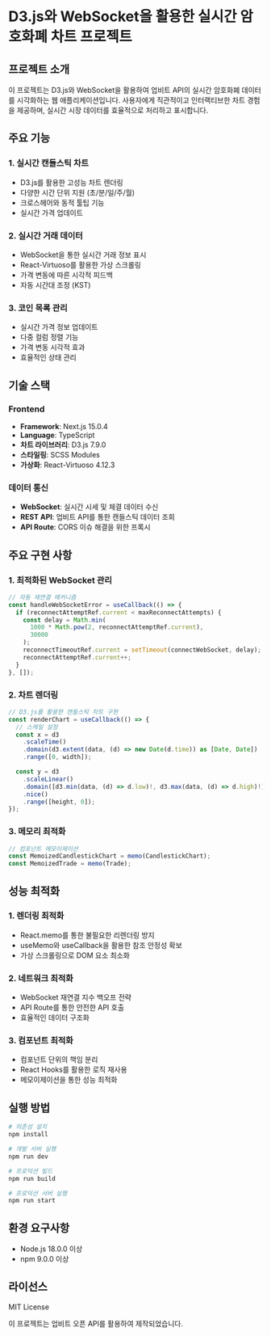 # D3.js와 WebSocket을 활용한 실시간 암호화폐 차트 프로젝트

## 프로젝트 소개

이 프로젝트는 D3.js와 WebSocket을 활용하여 업비트 API의 실시간 암호화폐 데이터를 시각화하는 웹 애플리케이션입니다. 사용자에게 직관적이고 인터랙티브한 차트 경험을 제공하며, 실시간 시장 데이터를 효율적으로 처리하고 표시합니다.

## 주요 기능

### 1. 실시간 캔들스틱 차트

- D3.js를 활용한 고성능 차트 렌더링
- 다양한 시간 단위 지원 (초/분/일/주/월)
- 크로스헤어와 동적 툴팁 기능
- 실시간 가격 업데이트

### 2. 실시간 거래 데이터

- WebSocket을 통한 실시간 거래 정보 표시
- React-Virtuoso를 활용한 가상 스크롤링
- 가격 변동에 따른 시각적 피드백
- 자동 시간대 조정 (KST)

### 3. 코인 목록 관리

- 실시간 가격 정보 업데이트
- 다중 컬럼 정렬 기능
- 가격 변동 시각적 효과
- 효율적인 상태 관리

## 기술 스택

### Frontend

- **Framework**: Next.js 15.0.4
- **Language**: TypeScript
- **차트 라이브러리**: D3.js 7.9.0
- **스타일링**: SCSS Modules
- **가상화**: React-Virtuoso 4.12.3

### 데이터 통신

- **WebSocket**: 실시간 시세 및 체결 데이터 수신
- **REST API**: 업비트 API를 통한 캔들스틱 데이터 조회
- **API Route**: CORS 이슈 해결을 위한 프록시

## 주요 구현 사항

### 1. 최적화된 WebSocket 관리

```typescript
// 자동 재연결 메커니즘
const handleWebSocketError = useCallback(() => {
  if (reconnectAttemptRef.current < maxReconnectAttempts) {
    const delay = Math.min(
      1000 * Math.pow(2, reconnectAttemptRef.current),
      30000
    );
    reconnectTimeoutRef.current = setTimeout(connectWebSocket, delay);
    reconnectAttemptRef.current++;
  }
}, []);
```

### 2. 차트 렌더링

```typescript
// D3.js를 활용한 캔들스틱 차트 구현
const renderChart = useCallback(() => {
  // 스케일 설정
  const x = d3
    .scaleTime()
    .domain(d3.extent(data, (d) => new Date(d.time)) as [Date, Date])
    .range([0, width]);

  const y = d3
    .scaleLinear()
    .domain([d3.min(data, (d) => d.low)!, d3.max(data, (d) => d.high)!])
    .nice()
    .range([height, 0]);
});
```

### 3. 메모리 최적화

```typescript
// 컴포넌트 메모이제이션
const MemoizedCandlestickChart = memo(CandlestickChart);
const MemoizedTrade = memo(Trade);
```

## 성능 최적화

### 1. 렌더링 최적화

- React.memo를 통한 불필요한 리렌더링 방지
- useMemo와 useCallback을 활용한 참조 안정성 확보
- 가상 스크롤링으로 DOM 요소 최소화

### 2. 네트워크 최적화

- WebSocket 재연결 지수 백오프 전략
- API Route를 통한 안전한 API 호출
- 효율적인 데이터 구조화

### 3. 컴포넌트 최적화

- 컴포넌트 단위의 책임 분리
- React Hooks를 활용한 로직 재사용
- 메모이제이션을 통한 성능 최적화

## 실행 방법

```bash
# 의존성 설치
npm install

# 개발 서버 실행
npm run dev

# 프로덕션 빌드
npm run build

# 프로덕션 서버 실행
npm run start
```

## 환경 요구사항

- Node.js 18.0.0 이상
- npm 9.0.0 이상

## 라이선스

MIT License

이 프로젝트는 업비트 오픈 API를 활용하여 제작되었습니다.
